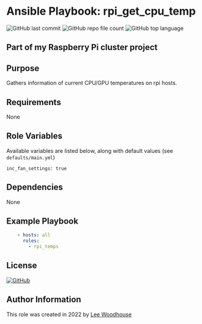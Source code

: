 # Ansible Playbook: rpi_get_cpu_temp
![GitHub last commit](https://img.shields.io/github/last-commit/lpwoodhouse/playbook_rpi_get_cpu_temp)
![GitHub repo file count](https://img.shields.io/github/directory-file-count/lpwoodhouse/playbook_rpi_get_cpu_temp)
![GitHub top language](https://img.shields.io/github/languages/top/lpwoodhouse/playbook_rpi_get_cpu_temp)

## Part of my Raspberry Pi cluster project

## Purpose

Gathers information of current CPU/GPU temperatures on rpi hosts.

## Requirements

None

## Role Variables

Available variables are listed below, along with default values (see ```defaults/main.yml```)
```shell
inc_fan_settings: true
```
## Dependencies

None

## Example Playbook
```yaml
    - hosts: all
      roles:
        - rpi_temps
```

## License

[![GitHub](https://img.shields.io/github/license/lpwoodhouse/playbook_rpi_get_cpu_temp)](LICENSE)

## Author Information

This role was created in 2022 by [Lee Woodhouse](https://www.leewoodhouse.com/)
